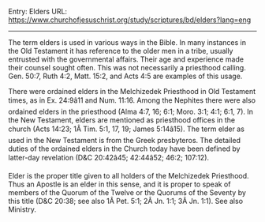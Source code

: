 Entry: Elders
URL: https://www.churchofjesuschrist.org/study/scriptures/bd/elders?lang=eng

---

The term elders is used in various ways in the Bible. In many instances in the Old Testament it has reference to the older men in a tribe, usually entrusted with the governmental affairs. Their age and experience made their counsel sought often. This was not necessarily a priesthood calling. Gen. 50:7, Ruth 4:2, Matt. 15:2, and Acts 4:5 are examples of this usage.

There were ordained elders in the Melchizedek Priesthood in Old Testament times, as in Ex. 24:9â11 and Num. 11:16. Among the Nephites there were also ordained elders in the priesthood (Alma 4:7, 16; 6:1; Moro. 3:1; 4:1; 6:1, 7). In the New Testament, elders are mentioned as priesthood offices in the church (Acts 14:23; 1Â Tim. 5:1, 17, 19; James 5:14â15). The term elder as used in the New Testament is from the Greek presbyteros. The detailed duties of the ordained elders in the Church today have been defined by latter-day revelation (D&C 20:42â45; 42:44â52; 46:2; 107:12).

Elder is the proper title given to all holders of the Melchizedek Priesthood. Thus an Apostle is an elder in this sense, and it is proper to speak of members of the Quorum of the Twelve or the Quorums of the Seventy by this title (D&C 20:38; see also 1Â Pet. 5:1; 2Â Jn. 1:1; 3Â Jn. 1:1). See also Ministry.

